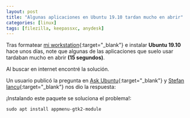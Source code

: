 ```yaml
---
layout: post
title: "Algunas aplicaciones en Ubuntu 19.10 tardan mucho en abrir"
categories: [linux]
tags: [filezilla, keepassxc, anydesk]
---
```


Tras formatear [mi workstation](https://github.com/zoilomora/my-workstation){:target="_blank"} e instalar **Ubuntu 19.10** hace unos días, note que algunas de las aplicaciones que suelo usar tardaban mucho en abrir **(15 segundos)**.

Al buscar en internet encontré la solución.

<!--more-->

Un usuario publicó la pregunta en [Ask Ubuntu](https://askubuntu.com/questions/1184774/some-applications-on-ubuntu-19-10-very-slow-to-start){:target="_blank"} y [Stefan Iancu](https://askubuntu.com/questions/1184774/some-applications-on-ubuntu-19-10-very-slow-to-start#answer-1187377){:target="_blank"} nos dio la respuesta:

¡Instalando este paquete se soluciona el problema!:

```shell
sudo apt install appmenu-gtk2-module
```
